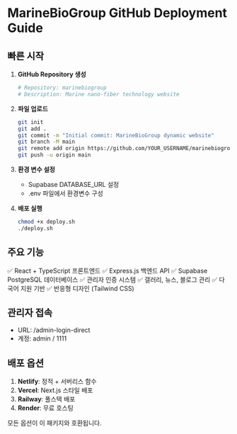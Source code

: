 # MarineBioGroup GitHub Deployment Guide

## 빠른 시작

1. **GitHub Repository 생성**
   ```bash
   # Repository: marinebiogroup
   # Description: Marine nano-fiber technology website
   ```

2. **파일 업로드**
   ```bash
   git init
   git add .
   git commit -m "Initial commit: MarineBioGroup dynamic website"
   git branch -M main
   git remote add origin https://github.com/YOUR_USERNAME/marinebiogroup.git
   git push -u origin main
   ```

3. **환경 변수 설정**
   - Supabase DATABASE_URL 설정
   - .env 파일에서 환경변수 구성

4. **배포 실행**
   ```bash
   chmod +x deploy.sh
   ./deploy.sh
   ```

## 주요 기능

✅ React + TypeScript 프론트엔드
✅ Express.js 백엔드 API
✅ Supabase PostgreSQL 데이터베이스
✅ 관리자 인증 시스템
✅ 갤러리, 뉴스, 블로그 관리
✅ 다국어 지원 기반
✅ 반응형 디자인 (Tailwind CSS)

## 관리자 접속

- URL: /admin-login-direct
- 계정: admin / 1111

## 배포 옵션

1. **Netlify**: 정적 + 서버리스 함수
2. **Vercel**: Next.js 스타일 배포
3. **Railway**: 풀스택 배포
4. **Render**: 무료 호스팅

모든 옵션이 이 패키지와 호환됩니다.
